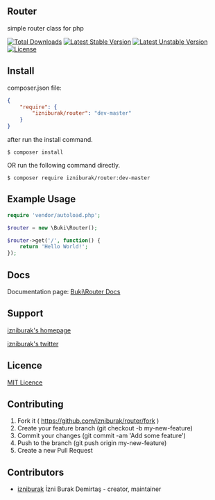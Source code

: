 ## Router
simple router class for php

[![Total Downloads](https://poser.pugx.org/izniburak/pdox-orm/d/total.svg)](https://packagist.org/packages/izniburak/router)
[![Latest Stable Version](https://poser.pugx.org/izniburak/pdox-orm/v/stable.svg)](https://packagist.org/packages/izniburak/router)
[![Latest Unstable Version](https://poser.pugx.org/izniburak/pdox-orm/v/unstable.svg)](https://packagist.org/packages/izniburak/router)
[![License](https://poser.pugx.org/izniburak/pdox-orm/license.svg)](https://packagist.org/packages/izniburak/router)

## Install

composer.json file:
```json
{
    "require": {
        "izniburak/router": "dev-master"
    }
}
```
after run the install command.
```
$ composer install
```

OR run the following command directly.

```
$ composer require izniburak/router:dev-master
```

## Example Usage
```php
require 'vendor/autoload.php';

$router = new \Buki\Router();

$router->get('/', function() {
    return 'Hello World!';
});
```

## Docs
Documentation page: [Buki\Router Docs][doc-url]

## Support
[izniburak's homepage][author-url]

[izniburak's twitter][twitter-url]

## Licence
[MIT Licence][mit-url]

## Contributing

1. Fork it ( https://github.com/izniburak/router/fork )
2. Create your feature branch (git checkout -b my-new-feature)
3. Commit your changes (git commit -am 'Add some feature')
4. Push to the branch (git push origin my-new-feature)
5. Create a new Pull Request

## Contributors

- [izniburak](https://github.com/izniburak) İzni Burak Demirtaş - creator, maintainer

[mit-url]: http://opensource.org/licenses/MIT
[doc-url]: https://github.com/izniburak/router/blob/master/DOCS.md
[author-url]: http://burakdemirtas.org
[twitter-url]: https://twitter.com/izniburak

